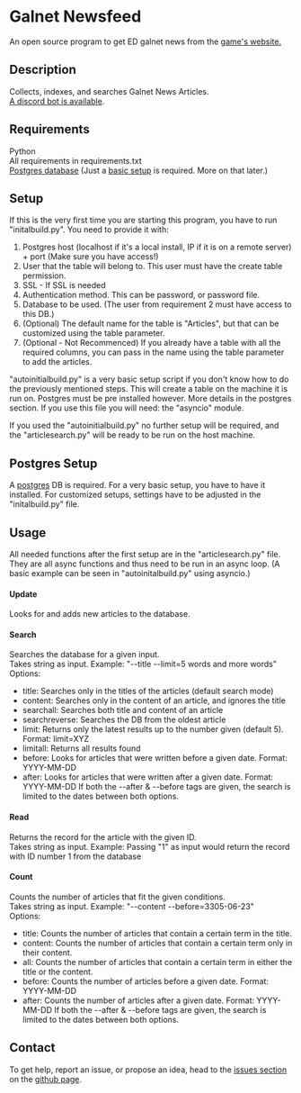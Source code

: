 # Galnet Newsfeed
An open source program to get ED galnet news from the [game's website.](https://community.elitedangerous.com/)
 
## Description
Collects, indexes, and searches Galnet News Articles.\
[A discord bot is available](https://discordapp.com/api/oauth2/authorize?client_id=624620325090361354&permissions=379968&scope=bot).

## Requirements
Python\
All requirements in requirements.txt\
[Postgres database](https://www.postgresql.org/) (Just a [basic setup](#postgres-setup) is required. More on that later.)

## Setup
If this is the very first time you are starting this program, you have to run "initalbuild.py". You need to provide it with:
1. Postgres host (localhost if it's a local install, IP if it is on a remote server) + port (Make sure you have access!)
2. User that the table will belong to. This user must have the create table permission.
3. SSL - If SSL is needed
4. Authentication method. This can be password, or password file.
5. Database to be used. (The user from requirement 2 must have access to this DB.)
6. (Optional) The default name for the table is "Articles", but that can be customized using the table parameter.
7. (Optional - Not Recommenced) If you already have a table with all the required columns, you can pass in the name using the table parameter to add the articles. 


"autoinitialbuild.py" is a very basic setup script if you don't know how to do the previously mentioned steps. This will create a table on the machine it is run on. Postgres must be pre installed however. More details in the postgres section. If you use this file you will need: the "asyncio" module.

If you used the "autoinitialbuild.py" no further setup will be required, and the "articlesearch.py" will be ready to be run on the host machine.

## Postgres Setup
A [postgres](https://www.postgresql.org/) DB is required. For a very basic setup, you have to have it installed. For customized setups, settings have to be adjusted in the "initalbuild.py" file. 

## Usage
All needed functions after the first setup are in the "articlesearch.py" file. They are all async functions and thus need to be run in an async loop. (A basic example can be seen in "autoinitalbuild.py" using asyncio.)

#### Update
Looks for and adds new articles to the database.

#### Search
Searches the database for a given input.\
Takes string as input. Example: "--title --limit=5 words and more words"\
Options:
- title: Searches only in the titles of the articles (default search mode)
- content: Searches only in the content of an article, and ignores the title
- searchall: Searches both title and content of an article
- searchreverse: Searches the DB from the oldest article
- limit: Returns only the latest results up to the number given (default 5). Format: limit=XYZ
- limitall: Returns all results found
- before: Looks for articles that were written before a given date. Format: YYYY-MM-DD
- after: Looks for articles that were written after a given date. Format: YYYY-MM-DD
If both the --after & --before tags are given, the search is limited to the dates between both options.

#### Read
Returns the record for the article with the given ID.\
Takes string as input. Example: Passing "1" as input would return the record with ID number 1 from the database

#### Count
Counts the number of articles that fit the given conditions.\
Takes string as input. Example: "--content --before=3305-06-23"\
Options:
- title: Counts the number of articles that contain a certain term in the title.
- content: Counts the number of articles that contain a certain term only in their content.
- all: Counts the number of articles that contain a certain term in either the title or the content.
- before: Counts the number of articles before a given date. Format: YYYY-MM-DD
- after: Counts the number of articles after a given date. Format: YYYY-MM-DD
If both the --after & --before tags are given, the search is limited to the dates between both options.

## Contact
To get help, report an issue, or propose an idea, head to the [issues section](https://github.com/HassanAbouelela/Galnet-Newsfeed/issues) on the [github page](https://github.com/HassanAbouelela/Galnet-Newsfeed/).
